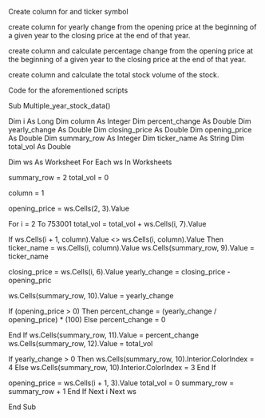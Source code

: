 Create column for and ticker symbol

create column for yearly change from the opening price at the beginning of a given year to the closing price at the end of that year.

create column and calculate percentage change from the opening price at the beginning of a given year to the closing price at the end of that year.

create column and calculate the total stock volume of the stock.

Code for the aforementioned scripts

Sub Multiple_year_stock_data()

Dim i As Long
Dim column As Integer
Dim percent_change As Double
Dim yearly_change As Double
Dim closing_price As Double
Dim opening_price As Double
Dim summary_row As Integer
Dim ticker_name As String
Dim total_vol As Double


Dim ws As Worksheet
For Each ws In Worksheets

summary_row = 2
total_vol = 0

column = 1



opening_price = ws.Cells(2, 3).Value

For i = 2 To 753001
total_vol = total_vol + ws.Cells(i, 7).Value

If ws.Cells(i + 1, column).Value <> ws.Cells(i, column).Value Then
ticker_name = ws.Cells(i, column).Value
ws.Cells(summary_row, 9).Value = ticker_name

closing_price = ws.Cells(i, 6).Value
yearly_change = closing_price - opening_pric

ws.Cells(summary_row, 10).Value = yearly_change

If (opening_price > 0) Then
percent_change = (yearly_change / opening_price) * (100)
Else
percent_change = 0

End If
ws.Cells(summary_row, 11).Value = percent_change
ws.Cells(summary_row, 12).Value = total_vol

If yearly_change > 0 Then
ws.Cells(summary_row, 10).Interior.ColorIndex = 4
Else
ws.Cells(summary_row, 10).Interior.ColorIndex = 3
End If

opening_price = ws.Cells(i + 1, 3).Value
total_vol = 0
summary_row = summary_row + 1
End If
Next i
Next ws


End Sub

